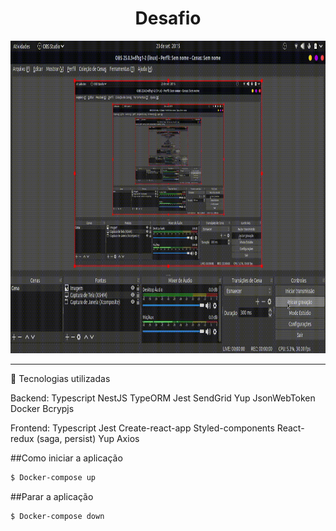<h1 align="center"> Desafio </h1>
<img src="https://github.com/IgorCruzz/desafio-fullstack/blob/igorcruz/chall.gif" width="1100" height="500" />
<hr />

:hammer: Tecnologias utilizadas

Backend:
  Typescript
  NestJS
  TypeORM
  Jest
  SendGrid
  Yup
  JsonWebToken
  Docker
  Bcrypjs
  
Frontend:
  Typescript
  Jest
  Create-react-app
  Styled-components
  React-redux (saga, persist)
  Yup
  Axios


##Como iniciar a aplicação


```sh
$ Docker-compose up
```
 


##Parar a aplicação



```sh
$ Docker-compose down
```
 

  
  
